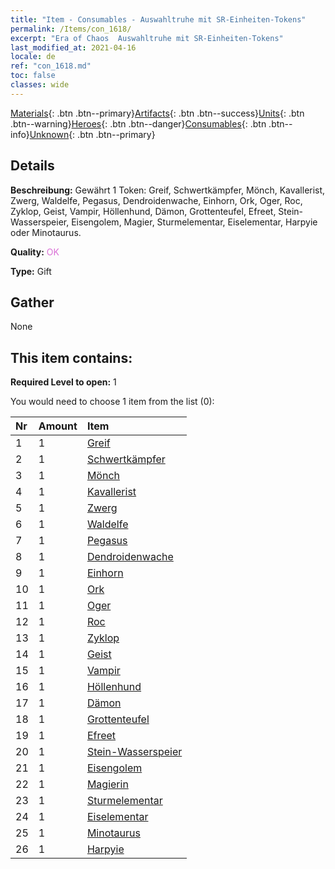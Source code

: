 ```yaml
---
title: "Item - Consumables - Auswahltruhe mit SR-Einheiten-Tokens"
permalink: /Items/con_1618/
excerpt: "Era of Chaos  Auswahltruhe mit SR-Einheiten-Tokens"
last_modified_at: 2021-04-16
locale: de
ref: "con_1618.md"
toc: false
classes: wide
---
```

 [Materials](/de/Items/){: .btn .btn--primary}[Artifacts](/de/Items/Artifacts/){: .btn .btn--success}[Units](/de/Items/Units/){: .btn .btn--warning}[Heroes](/de/Items/Heroes/){: .btn .btn--danger}[Consumables](/de/Items/Consumables/){: .btn .btn--info}[Unknown](/de/Items/Unknown/){: .btn .btn--primary}

## Details
 **Beschreibung:** Gewährt 1 Token: Greif, Schwertkämpfer, Mönch, Kavallerist, Zwerg, Waldelfe, Pegasus, Dendroidenwache, Einhorn, Ork, Oger, Roc, Zyklop, Geist, Vampir, Höllenhund, Dämon, Grottenteufel, Efreet, Stein-Wasserspeier, Eisengolem, Magier, Sturmelementar, Eiselementar, Harpyie oder Minotaurus.

 **Quality:** <span style="color: #DA70D6">OK</span>

 **Type:** Gift

## Gather

  None

## This item contains:

 **Required Level to open:** 1

 You would need to choose 1 item from the list (0):

  | Nr | Amount |     Item    |
  |:---|:-------|:------------|
  | 1 | 1 | [Greif](/de/Items/unt_192/) |  | 
  | 2 | 1 | [Schwertkämpfer](/de/Items/unt_193/) |  | 
  | 3 | 1 | [Mönch](/de/Items/unt_194/) |  | 
  | 4 | 1 | [Kavallerist](/de/Items/unt_195/) |  | 
  | 5 | 1 | [Zwerg](/de/Items/unt_200/) |  | 
  | 6 | 1 | [Waldelfe](/de/Items/unt_201/) |  | 
  | 7 | 1 | [Pegasus](/de/Items/unt_202/) |  | 
  | 8 | 1 | [Dendroidenwache](/de/Items/unt_203/) |  | 
  | 9 | 1 | [Einhorn](/de/Items/unt_204/) |  | 
  | 10 | 1 | [Ork](/de/Items/unt_219/) |  | 
  | 11 | 1 | [Oger](/de/Items/unt_220/) |  | 
  | 12 | 1 | [Roc](/de/Items/unt_221/) |  | 
  | 13 | 1 | [Zyklop](/de/Items/unt_222/) |  | 
  | 14 | 1 | [Geist](/de/Items/unt_210/) |  | 
  | 15 | 1 | [Vampir](/de/Items/unt_211/) |  | 
  | 16 | 1 | [Höllenhund](/de/Items/unt_228/) |  | 
  | 17 | 1 | [Dämon](/de/Items/unt_229/) |  | 
  | 18 | 1 | [Grottenteufel](/de/Items/unt_230/) |  | 
  | 19 | 1 | [Efreet](/de/Items/unt_231/) |  | 
  | 20 | 1 | [Stein-Wasserspeier](/de/Items/unt_236/) |  | 
  | 21 | 1 | [Eisengolem](/de/Items/unt_237/) |  | 
  | 22 | 1 | [Magierin](/de/Items/unt_238/) |  | 
  | 23 | 1 | [Sturmelementar](/de/Items/unt_263/) |  | 
  | 24 | 1 | [Eiselementar](/de/Items/unt_264/) |  | 
  | 25 | 1 | [Minotaurus](/de/Items/unt_248/) |  | 
  | 26 | 1 | [Harpyie](/de/Items/unt_245/) |  | 
